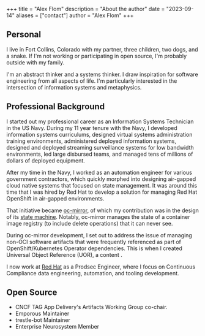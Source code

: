 +++
title = "Alex Flom"
description = "About the author"
date = "2023-09-14"
aliases = ["contact"]
author = "Alex Flom"
+++

## Personal

I live in Fort Collins, Colorado with my partner, three children, two dogs, and a snake. If I'm not working or participating in open source, I'm probably outside with my family. 

I'm an abstract thinker and a systems thinker. I draw inspiration for software engineering from all aspects of life. I'm particularly interested in the intersection of information systems and metaphysics.

## Professional Background

I started out my professional career as an Information Systems Technician in the US Navy. During my 11 year tenure with the Navy, I developed information systems curriculums, designed virtual systems administration training environments, administered deployed information systems, designed and deployed streaming surveillance systems for low bandwidth environments, led large disbursed teams, and managed tens of millions of dollars of deployed equipment.

After my time in the Navy, I worked as an automation engineer for various government contractors, which quickly morphed into designing air-gapped cloud native systems that focused on state management. It was around this time that I was hired by Red Hat to develop a solution for managing Red Hat OpenShift in air-gapped environments. 

That initiative became [oc-mirror](https://github.com/openshift/oc-mirror), of which my contribution was in the design of its [state machine](https://github.com/openshift/oc-mirror/blob/49e9280e5b813d160e593e17765265f819db5e9d/docs/design/overview.md?plain=1#L16C3-L16C4). Notably, oc-mirror manages the state of a container image registry (to include delete operations) that it can never see.

During oc-mirror development, I set out to address the issue of managing non-OCI software artifacts that were frequently referenced as part of OpenShift/Kubernetes Operator dependencies. This is when I created Universal Object Reference (UOR), a content .

I now work at [Red Hat](https://www.redhat.com/en) as a Prodsec Engineer, where I focus on Continuous Compliance data engineering, automation, and tooling development.

## Open Source

- CNCF TAG App Delivery's Artifacts Working Group co-chair.
- Emporous Maintainer
- trestle-bot Maintainer
- Enterprise Neurosystem Member

